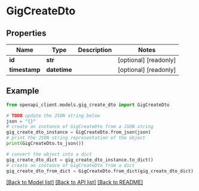 # GigCreateDto


## Properties

Name | Type | Description | Notes
------------ | ------------- | ------------- | -------------
**id** | **str** |  | [optional] [readonly] 
**timestamp** | **datetime** |  | [optional] [readonly] 

## Example

```python
from openapi_client.models.gig_create_dto import GigCreateDto

# TODO update the JSON string below
json = "{}"
# create an instance of GigCreateDto from a JSON string
gig_create_dto_instance = GigCreateDto.from_json(json)
# print the JSON string representation of the object
print(GigCreateDto.to_json())

# convert the object into a dict
gig_create_dto_dict = gig_create_dto_instance.to_dict()
# create an instance of GigCreateDto from a dict
gig_create_dto_from_dict = GigCreateDto.from_dict(gig_create_dto_dict)
```
[[Back to Model list]](../README.md#documentation-for-models) [[Back to API list]](../README.md#documentation-for-api-endpoints) [[Back to README]](../README.md)



